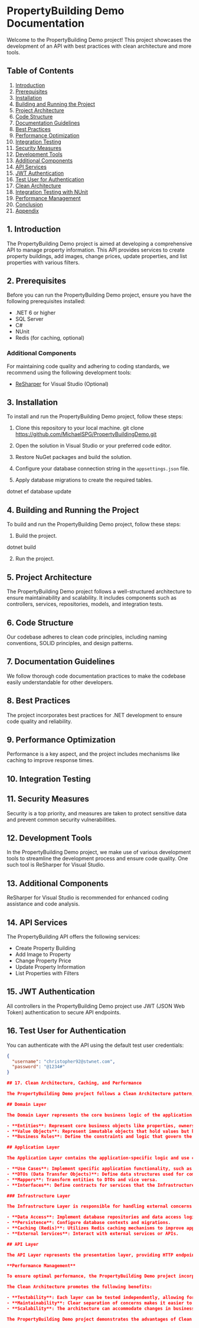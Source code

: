 # PropertyBuilding Demo Documentation

Welcome to the PropertyBuilding Demo project! This project showcases the development of an API with best practices with clean architecture and more tools.

## Table of Contents
1. [Introduction](#introduction)
2. [Prerequisites](#prerequisites)
3. [Installation](#installation)
4. [Building and Running the Project](#building-and-running-the-project)
5. [Project Architecture](#project-architecture)
6. [Code Structure](#code-structure)
7. [Documentation Guidelines](#documentation-guidelines)
8. [Best Practices](#best-practices)
9. [Performance Optimization](#performance-optimization)
10. [Integration Testing](#integration-testing)
11. [Security Measures](#security-measures)
12. [Development Tools](#development-tools)
13. [Additional Components](#additional-components)
14. [API Services](#api-services)
15. [JWT Authentication](#jwt-authentication)
16. [Test User for Authentication](#test-user-for-authentication)
17. [Clean Architecture](#clean-architecture)
18. [Integration Testing with NUnit](#integration-testing-with-nunit)
19. [Performance Management](#performance-management)
20. [Conclusion](#conclusion)
21. [Appendix](#appendix)

## 1. Introduction

The PropertyBuilding Demo project is aimed at developing a comprehensive API to manage property information. This API provides services to create property buildings, add images, change prices, update properties, and list properties with various filters.

## 2. Prerequisites

Before you can run the PropertyBuilding Demo project, ensure you have the following prerequisites installed:

- .NET 6 or higher
- SQL Server
- C#
- NUnit
- Redis (for caching, optional)

### Additional Components

For maintaining code quality and adhering to coding standards, we recommend using the following development tools:

- [ReSharper](https://www.jetbrains.com/resharper/) for Visual Studio (Optional)

## 3. Installation

To install and run the PropertyBuilding Demo project, follow these steps:

1. Clone this repository to your local machine.
git clone https://github.com/MichaelSPG/PropertyBuildingDemo.git


2. Open the solution in Visual Studio or your preferred code editor.

3. Restore NuGet packages and build the solution.

4. Configure your database connection string in the `appsettings.json` file.

5. Apply database migrations to create the required tables.

dotnet ef database update

## 4. Building and Running the Project

To build and run the PropertyBuilding Demo project, follow these steps:

1. Build the project.

dotnet build


2. Run the project.


## 5. Project Architecture

The PropertyBuilding Demo project follows a well-structured architecture to ensure maintainability and scalability. It includes components such as controllers, services, repositories, models, and integration tests.

## 6. Code Structure

Our codebase adheres to clean code principles, including naming conventions, SOLID principles, and design patterns.

## 7. Documentation Guidelines

We follow thorough code documentation practices to make the codebase easily understandable for other developers.

## 8. Best Practices

The project incorporates best practices for .NET development to ensure code quality and reliability.

## 9. Performance Optimization

Performance is a key aspect, and the project includes mechanisms like caching to improve response times.

## 10. Integration Testing



## 11. Security Measures

Security is a top priority, and measures are taken to protect sensitive data and prevent common security vulnerabilities.

## 12. Development Tools

In the PropertyBuilding Demo project, we make use of various development tools to streamline the development process and ensure code quality. One such tool is ReSharper for Visual Studio.

## 13. Additional Components

ReSharper for Visual Studio is recommended for enhanced coding assistance and code analysis.

## 14. API Services

The PropertyBuilding API offers the following services:
- Create Property Building
- Add Image to Property
- Change Property Price
- Update Property Information
- List Properties with Filters

## 15. JWT Authentication

All controllers in the PropertyBuilding Demo project use JWT (JSON Web Token) authentication to secure API endpoints.

## 16. Test User for Authentication

You can authenticate with the API using the default test user credentials:

```json
{
  "username": "christopher92@stwnet.com",
  "password": "@1234#"
}

## 17. Clean Architecture, Caching, and Performance

The PropertyBuilding Demo project follows a Clean Architecture pattern, which is a software architectural style that separates concerns into distinct layers, making the codebase highly maintainable and testable. The architecture consists of the following layers:

## Domain Layer

The Domain Layer represents the core business logic of the application. It includes entities, value objects, and business rules. In this layer, you'll find:

- **Entities**: Represent core business objects like properties, owners, images, and more.
- **Value Objects**: Represent immutable objects that hold values but have no distinct identity.
- **Business Rules**: Define the constraints and logic that govern the behavior of the domain.

## Application Layer

The Application Layer contains the application-specific logic and use cases. It acts as an intermediary between the Domain Layer and the Infrastructure Layer. Key components in this layer include:

- **Use Cases**: Implement specific application functionality, such as creating property buildings, updating property information, and more.
- **DTOs (Data Transfer Objects)**: Define data structures used for communication between layers.
- **Mappers**: Transform entities to DTOs and vice versa.
- **Interfaces**: Define contracts for services that the Infrastructure Layer will implement.

### Infrastructure Layer

The Infrastructure Layer is responsible for handling external concerns such as databases, caching, and external services. This layer includes:

- **Data Access**: Implement database repositories and data access logic.
- **Persistence**: Configure database contexts and migrations.
- **Caching (Redis)**: Utilizes Redis caching mechanisms to improve application performance by reducing database queries.
- **External Services**: Interact with external services or APIs.

## API Layer

The API Layer represents the presentation layer, providing HTTP endpoints to interact with the application. It includes controllers, models, and routing. Controllers define API endpoints, while models define request and response structures.

**Performance Management**

To ensure optimal performance, the PropertyBuilding Demo project incorporates caching with Redis. Redis is used to store frequently accessed data, reducing the need for expensive database queries and enhancing overall application speed.

The Clean Architecture promotes the following benefits:

- **Testability**: Each layer can be tested independently, allowing for robust unit and integration tests.
- **Maintainability**: Clear separation of concerns makes it easier to modify or extend the application.
- **Scalability**: The architecture can accommodate changes in business logic and scaling requirements.

The PropertyBuilding Demo project demonstrates the advantages of Clean Architecture while leveraging Redis for efficient caching and improved performance.


